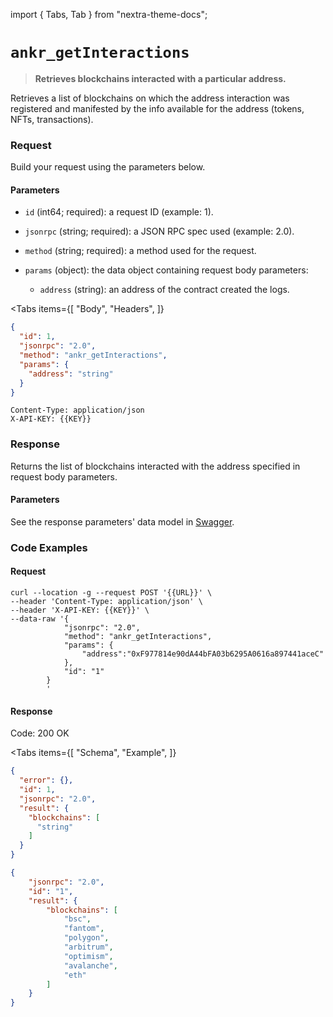 import { Tabs, Tab } from "nextra-theme-docs";

# `ankr_getInteractions`

> **Retrieves blockchains interacted with a particular address.**

Retrieves a list of blockchains on which the address interaction was registered and manifested by the info available for the address (tokens, NFTs, transactions).

### Request

Build your request using the parameters below.

#### Parameters

* `id` (int64; required): a request ID (example: 1).
* `jsonrpc` (string; required): a JSON RPC spec used (example: 2.0). 
* `method` (string; required): a method used for the request.
* `params` (object): the data object containing request body parameters:

  * `address` (string): an address of the contract created the logs.

<Tabs
  items={[
    "Body",
    "Headers",
  ]}
>
  <Tab>

```json
{
  "id": 1,
  "jsonrpc": "2.0",
  "method": "ankr_getInteractions",
  "params": {
    "address": "string"
  }
}
```
  </Tab>
  <Tab>

```shell
Content-Type: application/json
X-API-KEY: {{KEY}}
```
  </Tab>
</Tabs>

### Response

Returns the list of blockchains interacted with the address specified in request body parameters.

#### Parameters

See the response parameters' data model in [Swagger](https://sanjose.api.ankrscan.io/docs/#/default/ankr_getInteractions).

### Code Examples

#### Request

```shell
curl --location -g --request POST '{{URL}}' \
--header 'Content-Type: application/json' \
--header 'X-API-KEY: {{KEY}}' \
--data-raw '{
			"jsonrpc": "2.0",
			"method": "ankr_getInteractions",
			"params": {
				"address":"0xF977814e90dA44bFA03b6295A0616a897441aceC"
			},
			"id": "1"
		}
		'
```

#### Response

Code: 200 OK

<Tabs
  items={[
    "Schema",
    "Example",
  ]}
>
  <Tab>

```json
{
  "error": {},
  "id": 1,
  "jsonrpc": "2.0",
  "result": {
    "blockchains": [
      "string"
    ]
  }
}
```
  </Tab>
  <Tab>

```json
{
    "jsonrpc": "2.0",
    "id": "1",
    "result": {
        "blockchains": [
            "bsc",
            "fantom",
            "polygon",
            "arbitrum",
            "optimism",
            "avalanche",
            "eth"
        ]
    }
}
```
  </Tab>
</Tabs>